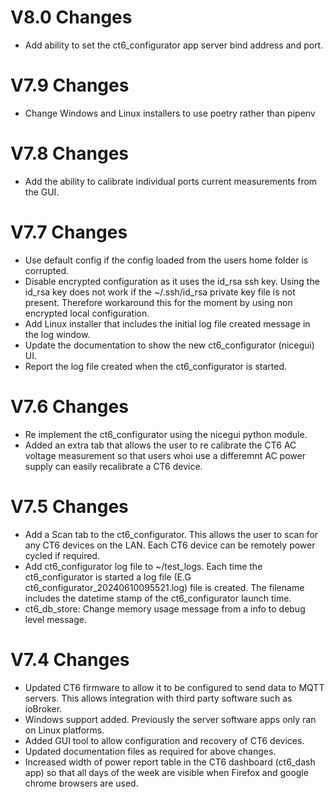 # V8.0 Changes
- Add ability to set the ct6_configurator app server bind address and port.

# V7.9 Changes
- Change Windows and Linux installers to use poetry rather than pipenv

# V7.8 Changes
- Add the ability to calibrate individual ports current measurements from the GUI.

# V7.7 Changes
- Use default config if the config loaded from the users home folder is corrupted.
- Disable encrypted configuration as it uses the id_rsa ssh key. Using the id_rsa key does
  not work if the ~/.ssh/id_rsa private key file is not present. Therefore workaround this
  for the moment by using non encrypted local configuration.
- Add Linux installer that includes the initial log file created message in the log window.
- Update the documentation to show the new ct6_configurator (nicegui) UI.
- Report the log file created when the ct6_configurator is started.

# V7.6 Changes
- Re implement the ct6_configurator using the nicegui python module.
- Added an extra tab that allows the user to re calibrate the CT6 AC voltage measurement
    so that users whoi use a differemnt AC power supply can easily recalibrate a CT6 device.

# V7.5 Changes
- Add a Scan tab to the ct6_configurator. This allows the user to scan for any 
  CT6 devices on the LAN. Each CT6 device can be remotely power cycled if required.
- Add ct6_configurator log file to ~/test_logs. Each time the ct6_configurator 
  is started a log file (E.G ct6_configurator_20240610095521.log) file is created.
  The filename includes the datetime stamp of the ct6_configurator launch time.
- ct6_db_store: Change memory usage message from a info to debug level message.

# V7.4 Changes

- Updated CT6 firmware to allow it to be configured to send data to MQTT servers.
  This allows integration with third party software such as ioBroker.
- Windows support added. Previously the server software apps only ran on
  Linux platforms.
- Added GUI tool to allow configuration and recovery of CT6 devices.
- Updated documentation files as required for above changes.
- Increased width of power report table in the CT6 dashboard (ct6_dash app)
  so that all days of the week are visible when Firefox and google chrome 
  browsers are used.
